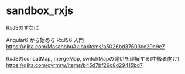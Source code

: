 # sandbox_rxjs
RxJSのすなば

Angular6 から始める RxJS6 入門  
https://qiita.com/MasanobuAkiba/items/a5026bd37603cc29e9e7

RxJSのconcatMap, mergeMap, switchMapの違いを理解する(中級者向け)  
https://qiita.com/ovrmrw/items/b45d7bf29c8d29415bd7
